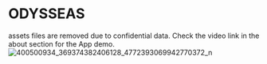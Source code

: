 # ODYSSEAS
assets files are removed due to confidential data.
Check the video link in the about section for the App demo.
![400500934_369374382406128_4772393069942770372_n](https://github.com/iratus7/ODYSSEAS/assets/2788154/20a459f2-47a9-48d7-860b-124101fdcabc)
